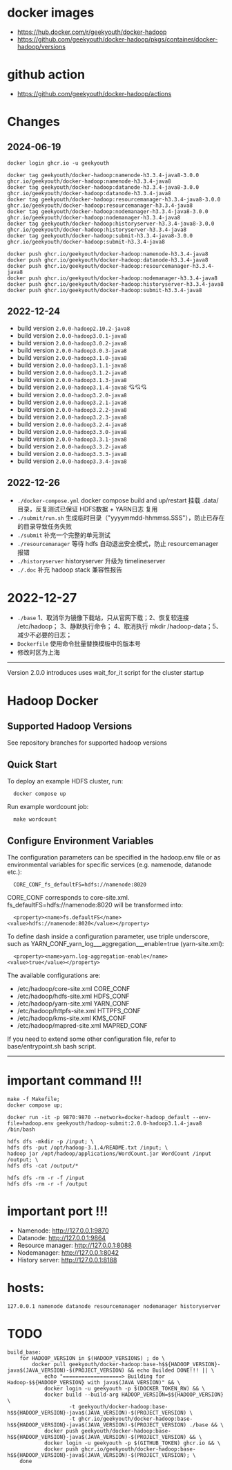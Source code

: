 # docker images
- <https://hub.docker.com/r/geekyouth/docker-hadoop>
- <https://github.com/geekyouth/docker-hadoop/pkgs/container/docker-hadoop/versions>

# github action
- <https://github.com/geekyouth/docker-hadoop/actions>

# Changes
## 2024-06-19
```shell
docker login ghcr.io -u geekyouth

docker tag geekyouth/docker-hadoop:namenode-h3.3.4-java8-3.0.0 ghcr.io/geekyouth/docker-hadoop:namenode-h3.3.4-java8
docker tag geekyouth/docker-hadoop:datanode-h3.3.4-java8-3.0.0 ghcr.io/geekyouth/docker-hadoop:datanode-h3.3.4-java8
docker tag geekyouth/docker-hadoop:resourcemanager-h3.3.4-java8-3.0.0 ghcr.io/geekyouth/docker-hadoop:resourcemanager-h3.3.4-java8
docker tag geekyouth/docker-hadoop:nodemanager-h3.3.4-java8-3.0.0 ghcr.io/geekyouth/docker-hadoop:nodemanager-h3.3.4-java8
docker tag geekyouth/docker-hadoop:historyserver-h3.3.4-java8-3.0.0 ghcr.io/geekyouth/docker-hadoop:historyserver-h3.3.4-java8
docker tag geekyouth/docker-hadoop:submit-h3.3.4-java8-3.0.0 ghcr.io/geekyouth/docker-hadoop:submit-h3.3.4-java8

docker push ghcr.io/geekyouth/docker-hadoop:namenode-h3.3.4-java8
docker push ghcr.io/geekyouth/docker-hadoop:datanode-h3.3.4-java8
docker push ghcr.io/geekyouth/docker-hadoop:resourcemanager-h3.3.4-java8
docker push ghcr.io/geekyouth/docker-hadoop:nodemanager-h3.3.4-java8
docker push ghcr.io/geekyouth/docker-hadoop:historyserver-h3.3.4-java8
docker push ghcr.io/geekyouth/docker-hadoop:submit-h3.3.4-java8

```

## 2022-12-24 
- build version `2.0.0-hadoop2.10.2-java8`
- build version `2.0.0-hadoop3.0.1-java8`
- build version `2.0.0-hadoop3.0.2-java8`
- build version `2.0.0-hadoop3.0.3-java8`
- build version `2.0.0-hadoop3.1.0-java8`
- build version `2.0.0-hadoop3.1.1-java8`
- build version `2.0.0-hadoop3.1.2-java8`
- build version `2.0.0-hadoop3.1.3-java8`
- build version `2.0.0-hadoop3.1.4-java8` 💘💘💘
- build version `2.0.0-hadoop3.2.0-java8`
- build version `2.0.0-hadoop3.2.1-java8`
- build version `2.0.0-hadoop3.2.2-java8`
- build version `2.0.0-hadoop3.2.3-java8`
- build version `2.0.0-hadoop3.2.4-java8`
- build version `2.0.0-hadoop3.3.0-java8`
- build version `2.0.0-hadoop3.3.1-java8`
- build version `2.0.0-hadoop3.3.2-java8`
- build version `2.0.0-hadoop3.3.3-java8`
- build version `2.0.0-hadoop3.3.4-java8`

## 2022-12-26
- `./docker-compose.yml` docker compose build and up/restart 挂载 .data/ 目录，反复测试已保证 HDFS数据 + YARN日志 复用
- `./submit/run.sh` 生成临时目录（"yyyymmdd-hhmmss.SSS"），防止已存在的目录导致任务失败
- `./submit` 补充一个完整的单元测试
- `./resourcemanager` 等待 hdfs 自动退出安全模式，防止 resourcemanager 报错
- `./historyserver` historyserver 升级为 timelineserver
- `./.doc` 补充 hadoop stack 兼容性报告

# 2022-12-27
- `./base` 1、取消华为镜像下载站，只从官网下载；2、恢复软连接 /etc/hadoop； 3、静默执行命令； 4、取消执行 mkdir /hadoop-data；5、减少不必要的日志；
- `Dockerfile` 使用命令批量替换模板中的版本号
- 修改时区为上海 

---

Version 2.0.0 introduces uses wait_for_it script for the cluster startup

# Hadoop Docker

## Supported Hadoop Versions
See repository branches for supported hadoop versions

## Quick Start

To deploy an example HDFS cluster, run:
```
  docker compose up
```

Run example wordcount job:
```
  make wordcount
```

## Configure Environment Variables

The configuration parameters can be specified in the hadoop.env file or as environmental variables for specific services (e.g. namenode, datanode etc.):
```
  CORE_CONF_fs_defaultFS=hdfs://namenode:8020
```

CORE_CONF corresponds to core-site.xml. fs_defaultFS=hdfs://namenode:8020 will be transformed into:
```
  <property><name>fs.defaultFS</name><value>hdfs://namenode:8020</value></property>
```
To define dash inside a configuration parameter, use triple underscore, such as YARN_CONF_yarn_log___aggregation___enable=true (yarn-site.xml):
```
  <property><name>yarn.log-aggregation-enable</name><value>true</value></property>
```

The available configurations are:
* /etc/hadoop/core-site.xml CORE_CONF
* /etc/hadoop/hdfs-site.xml HDFS_CONF
* /etc/hadoop/yarn-site.xml YARN_CONF
* /etc/hadoop/httpfs-site.xml HTTPFS_CONF
* /etc/hadoop/kms-site.xml KMS_CONF
* /etc/hadoop/mapred-site.xml MAPRED_CONF

If you need to extend some other configuration file, refer to base/entrypoint.sh bash script.

---
# important command !!!
```shell
make -f Makefile;
docker compose up;

docker run -it -p 9870:9870 --network=docker-hadoop_default --env-file=hadoop.env geekyouth/hadoop-submit:2.0.0-hadoop3.1.4-java8 /bin/bash

hdfs dfs -mkdir -p /input; \
hdfs dfs -put /opt/hadoop-3.1.4/README.txt /input; \
hadoop jar /opt/hadoop/applications/WordCount.jar WordCount /input /output; \
hdfs dfs -cat /output/*

hdfs dfs -rm -r -f /input
hdfs dfs -rm -r -f /output
```

# important port !!!
- Namenode: <http://127.0.0.1:9870>
- Datanode: <http://127.0.0.1:9864>
- Resource manager: <http://127.0.0.1:8088>
- Nodemanager: <http://127.0.0.1:8042>
- History server: <http://127.0.0.1:8188>

# hosts:
```
127.0.0.1 namenode datanode resourcemanager nodemanager historyserver

```

# TODO
```
build_base:
	for HADOOP_VERSION in $(HADOOP_VERSIONS) ; do \
		docker pull geekyouth/docker-hadoop:base-h$${HADOOP_VERSION}-java$(JAVA_VERSION)-$(PROJECT_VERSION) && echo Builded DONE!!! || \
			echo "===================> Building for Hadoop-$${HADOOP_VERSION} with java$(JAVA_VERSION)" && \
			docker login -u geekyouth -p $(DOCKER_TOKEN_RW) && \
			docker build --build-arg HADOOP_VERSION=$${HADOOP_VERSION} \
					-t geekyouth/docker-hadoop:base-h$${HADOOP_VERSION}-java$(JAVA_VERSION)-$(PROJECT_VERSION) \
					-t ghcr.io/geekyouth/docker-hadoop:base-h$${HADOOP_VERSION}-java$(JAVA_VERSION)-$(PROJECT_VERSION) ./base && \
			docker push geekyouth/docker-hadoop:base-h$${HADOOP_VERSION}-java$(JAVA_VERSION)-$(PROJECT_VERSION) && \
			docker login -u geekyouth -p $(GITHUB_TOKEN) ghcr.io && \
			docker push ghcr.io/geekyouth/docker-hadoop:base-h$${HADOOP_VERSION}-java$(JAVA_VERSION)-$(PROJECT_VERSION); \
	done

```
